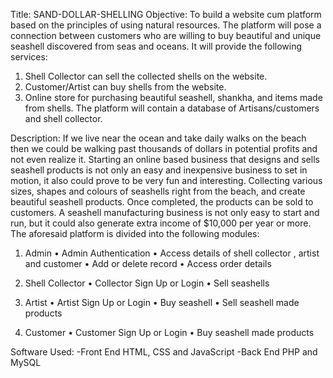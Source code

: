 Title: SAND-DOLLAR-SHELLING
Objective: 
To build a website cum platform based on the principles of using natural resources. The platform will pose a connection between customers who are willing to buy beautiful and unique seashell discovered from seas and oceans. It will provide the following services:
1.	Shell Collector can sell the collected shells on the website.
2.	Customer/Artist can buy shells from the website.
3.	Online store for purchasing beautiful seashell, shankha, and items made from shells.
The platform will contain a database of Artisans/customers and shell collector.

Description: 
If we live near the ocean and take daily walks on the beach then we could be walking past thousands of dollars in potential profits and not even realize it. Starting an online based business that designs and sells seashell products is not only an easy and inexpensive business to set in motion, it also could prove to be very fun and interesting. Collecting various sizes, shapes and colours of seashells right from the beach, and create beautiful seashell products. Once completed, the products can be sold to customers. A seashell manufacturing business is not only easy to start and run, but it could also generate extra income of $10,000 per year or more.
The aforesaid platform is divided into the following modules:
1.	Admin
•	Admin Authentication
•	Access details of shell collector , artist and customer
•	Add or delete record
•	Access order details

2.	Shell Collector
•	Collector Sign Up or Login
•	Sell seashells
3.	Artist
•	Artist Sign Up or Login
•	Buy seashell 
•	Sell seashell made products
4.	Customer
•	Customer Sign Up or Login
•	Buy seashell made products

Software Used: 
-Front End 
HTML, CSS and JavaScript 
-Back End 
PHP and MySQL 
